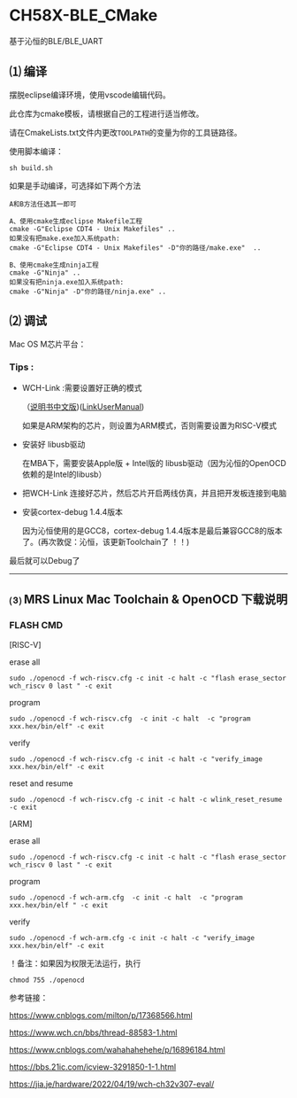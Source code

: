 # CH58X-BLE_CMake
基于沁恒的BLE/BLE_UART

## ⑴ 编译

摆脱eclipse编译环境，使用vscode编辑代码。

此仓库为cmake模板，请根据自己的工程进行适当修改。

请在CmakeLists.txt文件内更改`TOOLPATH`的变量为你的工具链路径。

使用脚本编译：

```shell
sh build.sh
```

如果是手动编译，可选择如下两个方法


```shell
A和B方法任选其一即可

A、使用cmake生成eclipse Makefile工程
cmake -G"Eclipse CDT4 - Unix Makefiles" ..
如果没有把make.exe加入系统path:
cmake -G"Eclipse CDT4 - Unix Makefiles" -D"你的路径/make.exe"  ..

B、使用cmake生成ninja工程
cmake -G"Ninja" ..
如果没有把ninja.exe加入系统path:
cmake -G"Ninja" -D"你的路径/ninja.exe" ..
```

## ⑵ 调试
Mac OS M芯片平台：

### Tips :
- WCH-Link :需要设置好正确的模式

    （[说明书中文版](https://www.wch.cn/downloads/WCH-LinkUserManual_PDF.html))([LinkUserManual](https://www.wch-ic.com/downloads/WCH-LinkUserManual_PDF.html))

    如果是ARM架构的芯片，则设置为ARM模式，否则需要设置为RISC-V模式

- 安装好 libusb驱动

    在MBA下，需要安装Apple版 + Intel版的 libusb驱动（因为沁恒的OpenOCD依赖的是Intel的libusb）

- 把WCH-Link 连接好芯片，然后芯片开启两线仿真，并且把开发板连接到电脑

- 安装cortex-debug 1.4.4版本

    因为沁恒使用的是GCC8，cortex-debug 1.4.4版本是最后兼容GCC8的版本了。(再次敦促：沁恒，该更新Toolchain了 ！！)


最后就可以Debug了

---

## ⑶ MRS Linux Mac Toolchain & OpenOCD 下载说明
### FLASH CMD


[RISC-V]

erase all
```
sudo ./openocd -f wch-riscv.cfg -c init -c halt -c "flash erase_sector wch_riscv 0 last " -c exit
```
program
```
sudo ./openocd -f wch-riscv.cfg  -c init -c halt  -c "program xxx.hex/bin/elf" -c exit
```

verify
```
sudo ./openocd -f wch-riscv.cfg -c init -c halt -c "verify_image xxx.hex/bin/elf" -c exit
```

reset and resume
```
sudo ./openocd -f wch-riscv.cfg -c init -c halt -c wlink_reset_resume -c exit
```


[ARM]

erase all
```
sudo ./openocd -f wch-riscv.cfg -c init -c halt -c "flash erase_sector wch_riscv 0 last " -c exit
```
program
```
sudo ./openocd -f wch-arm.cfg  -c init -c halt  -c "program xxx.hex/bin/elf " -c exit
```

verify
```
sudo ./openocd -f wch-arm.cfg -c init -c halt -c "verify_image xxx.hex/bin/elf" -c exit
```


！备注：如果因为权限无法运行，执行
```
chmod 755 ./openocd
```

参考链接：

https://www.cnblogs.com/milton/p/17368566.html

https://www.wch.cn/bbs/thread-88583-1.html

https://www.cnblogs.com/wahahahehehe/p/16896184.html

https://bbs.21ic.com/icview-3291850-1-1.html

https://jia.je/hardware/2022/04/19/wch-ch32v307-eval/

